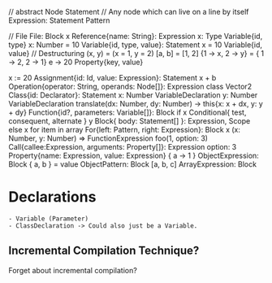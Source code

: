 //  abstract
                        Node
                        Statement   // Any node which can live on a line by itself
                        Expression: Statement
                        Pattern

//  File                File: Block
x                       Reference{name: String}: Expression
x: Type                 Variable{id, type}
x: Number = 10          Variable{id, type, value}: Statement
x = 10                  Variable{id, value}
//  Destructuring
(x, y) = (x = 1, y = 2)
[a, b] = [1, 2]
{1 -> x, 2 -> y} = { 1 -> 2, 2 -> 1}
e -> 20                 Property{key, value}

x := 20                 Assignment{id: Id, value: Expression}: Statement
x + b                   Operation{operator: String, operands: Node[]}: Expression
class Vector2           Class{id: Declarator}: Statement
    x: Number           VariableDeclaration
    y: Number           VariableDeclaration
    translate(dx: Number, dy: Number) -> this{x: x + dx, y: y + dy}
                        Function{id?, parameters: Variable[]}: Block
if x                    Conditional{ test, consequent, alternate }
    y                   Block{ body: Statement[] }: Expression, Scope
else
    x
for item in array       For{left: Pattern, right: Expression}: Block
    x
(x: Number, y: Number) =>   FunctionExpression
foo(1, option: 3)       Call{callee:Expression, arguments: Property[]}: Expression
option: 3               Property{name: Expression, value: Expression}
{ a -> 1 }              ObjectExpression: Block
{ a, b } = value        ObjectPattern: Block
[a, b, c]               ArrayExpression: Block

# Declarations

    - Variable (Parameter)
    - ClassDeclaration -> Could also just be a Variable.

## Incremental Compilation Technique?

Forget about incremental compilation?